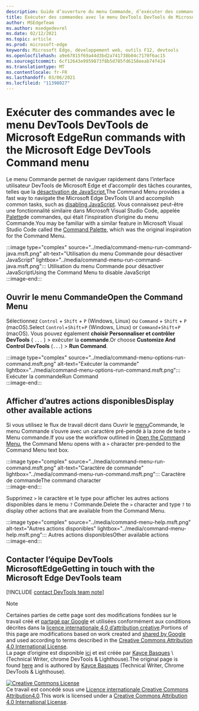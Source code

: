 ```yaml
---
description: Guide d’ouverture du menu Commande, d’exécuter des commandes, de passer en revue d’autres actions, etc.
title: Exécuter des commandes avec le menu DevTools DevTools de Microsoft Edge
author: MSEdgeTeam
ms.author: msedgedevrel
ms.date: 02/12/2021
ms.topic: article
ms.prod: microsoft-edge
keywords: Microsoft Edge, développement web, outils F12, devtools
ms.openlocfilehash: a9e67815f69a44d3bd2a741738b04c7170f6ac15
ms.sourcegitcommit: 6cf12643e9959873f8b5d785fd6158eeab74f424
ms.translationtype: MT
ms.contentlocale: fr-FR
ms.lasthandoff: 03/06/2021
ms.locfileid: "11398027"
---
```

<!-- Copyright Kayce Basques 

   Licensed under the Apache License, Version 2.0 (the "License");
   you may not use this file except in compliance with the License.
   You may obtain a copy of the License at

       https://www.apache.org/licenses/LICENSE-2.0

   Unless required by applicable law or agreed to in writing, software
   distributed under the License is distributed on an "AS IS" BASIS,
   WITHOUT WARRANTIES OR CONDITIONS OF ANY KIND, either express or implied.
   See the License for the specific language governing permissions and
   limitations under the License.  -->  

# <a name="run-commands-with-the-microsoft-edge-devtools-command-menu"></a><span data-ttu-id="9f889-104">Exécuter des commandes avec le menu DevTools DevTools de Microsoft Edge</span><span class="sxs-lookup"><span data-stu-id="9f889-104">Run commands with the Microsoft Edge DevTools Command menu</span></span>  

<span data-ttu-id="9f889-105">Le menu Commande permet de naviguer rapidement dans l’interface utilisateur DevTools de Microsoft Edge et d’accomplir des tâches courantes, telles que la [désactivation de JavaScript.][JavascriptDisable]</span><span class="sxs-lookup"><span data-stu-id="9f889-105">The Command Menu provides a fast way to navigate the Microsoft Edge DevTools UI and accomplish common tasks, such as [disabling JavaScript][JavascriptDisable].</span></span>  <span data-ttu-id="9f889-106">Vous connaissez peut-être une fonctionnalité similaire dans Microsoft Visual Studio Code, appelée [Palette][VisualStudioCodeUICommandPalette]de commandes, qui était l’inspiration d’origine du menu Commande.</span><span class="sxs-lookup"><span data-stu-id="9f889-106">You may be familiar with a similar feature in Microsoft Visual Studio Code called the [Command Palette][VisualStudioCodeUICommandPalette], which was the original inspiration for the Command Menu.</span></span>  

:::image type="complex" source="../media/command-menu-run-command-java.msft.png" alt-text="Utilisation du menu Commande pour désactiver JavaScript" lightbox="../media/command-menu-run-command-java.msft.png":::
   <span data-ttu-id="9f889-108">Utilisation du menu Commande pour désactiver JavaScript</span><span class="sxs-lookup"><span data-stu-id="9f889-108">Using the Command Menu to disable JavaScript</span></span>  
:::image-end:::  

## <a name="open-the-command-menu"></a><span data-ttu-id="9f889-109">Ouvrir le menu Commande</span><span class="sxs-lookup"><span data-stu-id="9f889-109">Open the Command Menu</span></span>  

<span data-ttu-id="9f889-110">Sélectionnez `Control` + `Shift` + `P` \(Windows, Linux\) ou `Command` + `Shift` + `P` \(macOS\).</span><span class="sxs-lookup"><span data-stu-id="9f889-110">Select `Control`+`Shift`+`P` \(Windows, Linux\) or `Command`+`Shift`+`P` \(macOS\).</span></span> <span data-ttu-id="9f889-111">Vous pouvez également **choisir Personnaliser et contrôler DevTools** \( `...` \) > exécuter la **commande**.</span><span class="sxs-lookup"><span data-stu-id="9f889-111">Or choose **Customize And Control DevTools** \(`...`\) > **Run Command**.</span></span>  

:::image type="complex" source="../media/command-menu-options-run-command.msft.png" alt-text="Exécuter la commande" lightbox="../media/command-menu-options-run-command.msft.png":::
   <span data-ttu-id="9f889-113">Exécuter la commande</span><span class="sxs-lookup"><span data-stu-id="9f889-113">Run Command</span></span>  
:::image-end:::  

## <a name="display-other-available-actions"></a><span data-ttu-id="9f889-114">Afficher d’autres actions disponibles</span><span class="sxs-lookup"><span data-stu-id="9f889-114">Display other available actions</span></span>  

<span data-ttu-id="9f889-115">Si vous utilisez le flux de travail décrit dans Ouvrir le [menu](#open-the-command-menu)Commande, le menu Commande s’ouvre avec un caractère pré-pendé à la zone de texte `>` Menu commande.</span><span class="sxs-lookup"><span data-stu-id="9f889-115">If you use the workflow outlined in [Open the Command Menu](#open-the-command-menu), the Command Menu opens with a `>` character pre-pended to the Command Menu text box.</span></span>  

:::image type="complex" source="../media/command-menu-run-command.msft.png" alt-text="Caractère de commande" lightbox="../media/command-menu-run-command.msft.png":::
   <span data-ttu-id="9f889-117">Caractère de commande</span><span class="sxs-lookup"><span data-stu-id="9f889-117">The command character</span></span>  
:::image-end:::  

<span data-ttu-id="9f889-118">Supprimez `>` le caractère et le type pour afficher les autres actions disponibles dans le menu `?` Commande.</span><span class="sxs-lookup"><span data-stu-id="9f889-118">Delete the `>` character and type `?` to display other actions that are available from the Command Menu.</span></span>  

:::image type="complex" source="../media/command-menu-help.msft.png" alt-text="Autres actions disponibles" lightbox="../media/command-menu-help.msft.png":::
   <span data-ttu-id="9f889-120">Autres actions disponibles</span><span class="sxs-lookup"><span data-stu-id="9f889-120">Other available actions</span></span>  
:::image-end:::  

## <a name="getting-in-touch-with-the-microsoft-edge-devtools-team"></a><span data-ttu-id="9f889-121">Contacter l’équipe DevTools MicrosoftEdge</span><span class="sxs-lookup"><span data-stu-id="9f889-121">Getting in touch with the Microsoft Edge DevTools team</span></span>  

[!INCLUDE [contact DevTools team note](../includes/contact-devtools-team-note.md)]  

<!-- links -->  

[JavascriptDisable]: ../javascript/disable.md "Désactiver JavaScript avec Microsoft Edge DevTools | Documents Microsoft"  

[VisualStudioCodeUICommandPalette]: https://code.visualstudio.com/docs/getstarted/userinterface#_command-palette "Palette de commandes : Visual Studio’interface utilisateur de code"  

> [!NOTE]
> <span data-ttu-id="9f889-124">Certaines parties de cette page sont des modifications fondées sur le travail créé et [partagé par Google][GoogleSitePolicies] et utilisées conformément aux conditions décrites dans la [licence internationale 4,0 d’attribution créative][CCA4IL].</span><span class="sxs-lookup"><span data-stu-id="9f889-124">Portions of this page are modifications based on work created and [shared by Google][GoogleSitePolicies] and used according to terms described in the [Creative Commons Attribution 4.0 International License][CCA4IL].</span></span>  
> <span data-ttu-id="9f889-125">La page d’origine est disponible [ici](https://developers.google.com/web/tools/chrome-devtools/command-menu/index) et est créée par [Kayce Basques][KayceBasques] \ (Technical Writer, chrome DevTools \& Lighthouse\).</span><span class="sxs-lookup"><span data-stu-id="9f889-125">The original page is found [here](https://developers.google.com/web/tools/chrome-devtools/command-menu/index) and is authored by [Kayce Basques][KayceBasques] \(Technical Writer, Chrome DevTools \& Lighthouse\).</span></span>  

[![Creative Commons License][CCby4Image]][CCA4IL]  
<span data-ttu-id="9f889-127">Ce travail est concédé sous une [Licence internationale Creative Commons Attribution4.0][CCA4IL].</span><span class="sxs-lookup"><span data-stu-id="9f889-127">This work is licensed under a [Creative Commons Attribution 4.0 International License][CCA4IL].</span></span>  

[CCA4IL]: https://creativecommons.org/licenses/by/4.0  
[CCby4Image]: https://i.creativecommons.org/l/by/4.0/88x31.png  
[GoogleSitePolicies]: https://developers.google.com/terms/site-policies  
[KayceBasques]: https://developers.google.com/web/resources/contributors/kaycebasques  
